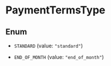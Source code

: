 

# PaymentTermsType

## Enum


* `STANDARD` (value: `"standard"`)

* `END_OF_MONTH` (value: `"end_of_month"`)



